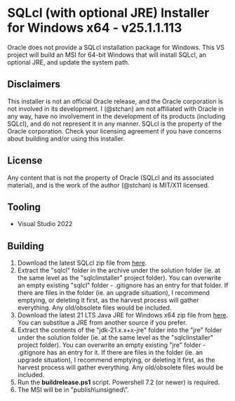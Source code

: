 # SQLcl (with optional JRE) Installer for Windows x64 - v25.1.1.113
Oracle does not provide a SQLcl installation package for Windows. This VS project will build an MSI for 64-bit Windows that will install SQLcl, an optional JRE, and update the system path.

## Disclaimers
This installer is not an official Oracle release, and the Oracle corporation is not involved in its development. I (@stchan) am not affiliated with Oracle in any way, have no involvement in the development of its products (including SQLcl), and do not represent it in any manner. SQLcl is the property of the Oracle corporation. Check your licensing agreement if you have concerns about building and/or using this installer.

## License
Any content that is not the property of Oracle (SQLcl and its associated material), and is the work of the author (@stchan) is MIT/X11 licensed.

## Tooling
* Visual Studio 2022

## Building
1. Download the latest SQLcl zip file from [here](https://www.oracle.com/database/sqldeveloper/technologies/sqlcl/download/).
1. Extract the "sqlcl" folder in the archive under the solution folder (ie. at the same level as the "sqlclinstaller" project folder). You can overwrite an empty existing "sqlcl" folder - .gitignore has an entry for that folder. If there are files in the folder (ie. an upgrade situation), I recommend emptying, or deleting it first, as the harvest process will gather everything. Any old/obsolete files would be included.
1. Download the latest 21 LTS Java JRE for Windows x64 zip file from [here](https://adoptium.net/temurin/releases/?os=any&arch=any&version=21). You can substitue a JRE from another source if you prefer.
1. Extract the contents of the "jdk-21.x.x+x-jre" folder into the "jre" folder under the solution folder (ie. at the same level as the "sqlclinstaller" project folder). You can overwrite an empty existing "jre" folder - .gitignore has an entry for it. If there are files in the folder (ie. an upgrade situation), I recommend emptying, or deleting it first, as the harvest process will gather everything. Any old/obsolete files would be included.
1. Run the **buildrelease.ps1** script. Powershell 7.2 (or newer) is required.
1. The MSI will be in "publish\unsigned\\<culture>".


